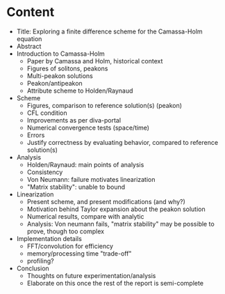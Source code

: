 Content
=======

- Title: Exploring a finite difference scheme for the Camassa-Holm equation
- Abstract
- Introduction to Camassa-Holm
    - Paper by Camassa and Holm, historical context
    - Figures of solitons, peakons
    - Multi-peakon solutions
    - Peakon/antipeakon
    - Attribute scheme to Holden/Raynaud
- Scheme
    - Figures, comparison to reference solution(s) (peakon)
    - CFL condition
    - Improvements as per diva-portal
    - Numerical convergence tests (space/time)
    - Errors
    - Justify correctness by evaluating behavior, compared to reference solution(s)
- Analysis
    - Holden/Raynaud: main points of analysis
    - Consistency
    - Von Neumann: failure motivates linearization
    - "Matrix stability": unable to bound
- Linearization
    - Present scheme, and present modifications (and why?)
    - Motivation behind Taylor expansion about the peakon solution
    - Numerical results, compare with analytic
    - Analysis: Von neumann fails, "matrix stability" may be possible to prove, though too complex
- Implementation details
    - FFT/convolution for efficiency
    - memory/processing time "trade-off"
    - profiling?
- Conclusion
    - Thoughts on future experimentation/analysis
    - Elaborate on this once the rest of the report is semi-complete
 
